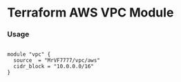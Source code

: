 # Terraform AWS VPC Module

### Usage

```

module "vpc" {
  source  = "MrVF7777/vpc/aws"
  cidr_block = "10.0.0.0/16"
}

```